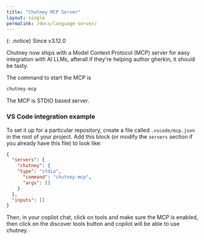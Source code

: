 ```yaml
---
title: "Chutney MCP Server"
layout: single
permalink: /docs/language-server/
---
```


{: .notice}
Since v3.12.0

Chutney now ships with a Model Context Protocol (MCP) server for easy integration with AI LLMs, afterall if they're helping author gherkin, it should be tasty.

The command to start the MCP is 

```bash
chutney-mcp
```

The MCP is STDIO based server.

### VS Code integration example

To set it up for a particular repository, create a file called `.vscode/mcp.json` in the root of your project. Add this block (or modify the `servers` section if you already have this file) to look like:

```json
{
  "servers": {
    "chutney": {
    "type": "stdio",
      "command": "chutney-mcp",
      "args": []
    }
  },
  "inputs": []
}
```

Then, in your copilot chat, click on tools and make sure the MCP is enabled, then click on the discover tools button and copilot will be able to use chutney.